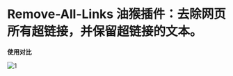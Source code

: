 # Remove-All-Links 油猴插件：去除网页所有超链接，并保留超链接的文本。


**使用对比**

![1](https://github.com/jtdh/Remove-All-Links/assets/99425739/7a5ee84c-caf3-46b6-bf81-323310c64756)
